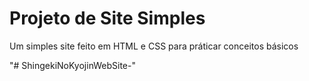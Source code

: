 <h1>Projeto de Site Simples</h1>
Um simples site feito em HTML e CSS para práticar conceitos básicos
<br>

"# ShingekiNoKyojinWebSite-" 
